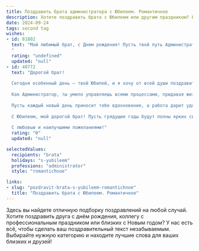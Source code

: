 ```yaml
---
title: Поздравить брата администратора с Юбилеем. Романтичное
description: Хотите поздравить брата с Юбилеем или другим праздником? Наш ИИ создаст незабываемое поздравление, а вы обязательно выделитесь среди других.  
date: 2024-09-24
tags: second tag
wishes:
- id: 81802
  text: "Мой любимый брат, с Днем рождения! Пусть твой путь Администратора будет усеян цветами успеха, а каждый день будет наполнен яркими красками счастья. Желаю тебе всегда оставаться таким же светлым, добрым и любящим, как ты есть!
  "
  rating: "undefined"
  updated: "null"
- id: 40772
  text: "Дорогой брат!
  
  Сегодня особенный день — твой Юбилей, и я хочу от всей души поздравить тебя! В этот момент мы отмечаем не просто очередной год, а каждую минуту, каждый опыт и каждую мечту, которые сформировали тебя как личность.
  
  Как Администратор, ты умело управляешь всеми процессами, придавая жизни порядок и уют, но я знаю, что в твоем сердце есть место и для романтики, и для тепла. Ты — не только мастер своего дела, но и человек с богатым внутренним миром, который способен вдохновлять и дарить радость окружающим.
  
  Пусть каждый новый день приносит тебе вдохновение, а работа дарит удовлетворение. Желаю, чтобы твой жизненный путь был освещен яркими моментами, которые будут согревать душу, а любовь и счастье всегда были рядом.
  
  С Юбилеем, мой дорогой брат! Пусть грядущие годы будут полны ярких свершений, удивительных событий и сказочных мечт, которые обязательно сбудутся!
  
  С любовью и наилучшими пожеланиями!"
  rating: "0"
  updated: "null"

selectedValues:
  recipients: "brata"
  holidays: "s-yubileem"
  professions: "administrator"
  style: "romantichnoe"

links:
- slug: "pozdravit-brata-s-yubileem-romantichnoe"
  title: "Поздравить брата с Юбилеем. Романтичное"
---
```


Здесь вы найдете отличную подборку поздравлений на любой случай. 
Хотите поздравить друга с днём рождения, коллегу с профессиональным праздником или близких с Новым годом? У нас есть всё, чтобы сделать ваш поздравительный текст незабываемым. Выбирайте нужную категорию и находите лучшие слова для ваших близких и друзей!
